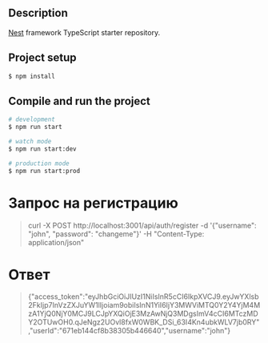 ## Description

[Nest](https://github.com/nestjs/nest) framework TypeScript starter repository.

## Project setup

```bash
$ npm install
```

## Compile and run the project

```bash
# development
$ npm run start

# watch mode
$ npm run start:dev

# production mode
$ npm run start:prod
```

# Запрос на регистрацию
> curl -X POST http://localhost:3001/api/auth/register -d '{"username": "john", "password": "changeme"}' -H "Content-Type: application/json"
# Ответ 
> {"access_token":"eyJhbGciOiJIUzI1NiIsInR5cCI6IkpXVCJ9.eyJwYXlsb2FkIjp7InVzZXJuYW1lIjoiam9obiIsInN1YiI6IjY3MWViMTQ0Y2Y4YjM4MzA1YjQ0NjY0MCJ9LCJpYXQiOjE3MzAwNjQ3MDgsImV4cCI6MTczMDY2OTUwOH0.qJeNgz2UOvl8fxW0WBK_DSi_63I4Kn4ubkWLV7jb0RY","userId":"671eb144cf8b38305b446640","username":"john"}